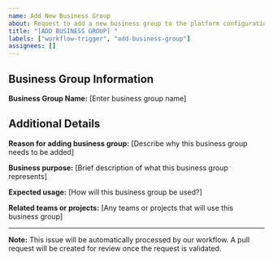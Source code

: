 ```yaml
---
name: Add New Business Group
about: Request to add a new business group to the platform configuration
title: "[ADD BUSINESS GROUP] "
labels: ["workflow-trigger", "add-business-group"]
assignees: []
---
```


## Business Group Information

**Business Group Name:** [Enter business group name]

## Additional Details

**Reason for adding business group:**
[Describe why this business group needs to be added]

**Business purpose:**
[Brief description of what this business group represents]

**Expected usage:**
[How will this business group be used?]

**Related teams or projects:**
[Any teams or projects that will use this business group]

---

**Note:** This issue will be automatically processed by our workflow. A pull request will be created for review once the request is validated.
